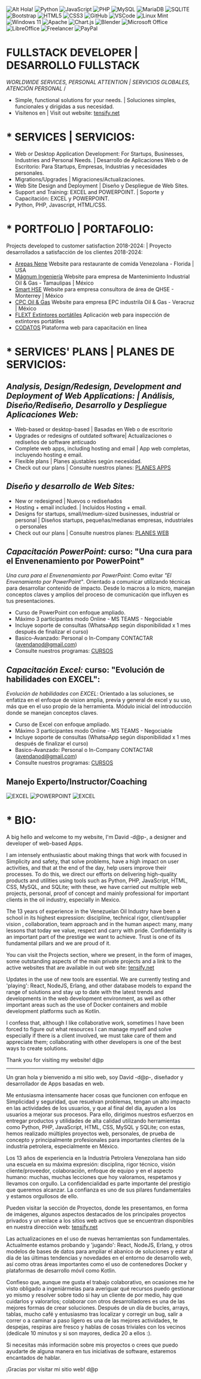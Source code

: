 ![Alt Hola!](https://tensify.net/tensify.jpg)
![Python](https://img.shields.io/badge/Python-14354C?style=for-the-badge&logo=python&logoColor=white)
![JavaScript](https://img.shields.io/badge/JavaScript-F7DF1E?style=for-the-badge&logo=javascript&logoColor=black)
![PHP](https://img.shields.io/badge/PHP-777BB4?style=for-the-badge&logo=php&logoColor=white)
![MySQL](https://img.shields.io/badge/MySQL-00000F?style=for-the-badge&logo=mysql&logoColor=white)
![MariaDB](https://img.shields.io/badge/MariaDB-003545?style=for-the-badge&logo=mariadb&logoColor=white)
![SQLITE](https://img.shields.io/badge/SQLite-07405E?style=for-the-badge&logo=sqlite&logoColor=white)
![Bootstrap](https://img.shields.io/badge/Bootstrap-563D7C?style=for-the-badge&logo=bootstrap&logoColor=white)
![HTML5](https://img.shields.io/badge/HTML5-E34F26?style=for-the-badge&logo=html5&logoColor=white)
![CSS3](https://img.shields.io/badge/CSS3-1572B6?style=for-the-badge&logo=css3&logoColor=white)
![GitHub](https://img.shields.io/badge/GitHub-100000?style=for-the-badge&logo=github&logoColor=white)
![VSCode](https://img.shields.io/badge/Vscode-007ACC?style=for-the-badge&logo=visualstudiocode&logoColor=white)
![Linux Mint](https://img.shields.io/badge/Linux%20Mint-87CF3E?style=for-the-badge&logo=Linux%20Mint&logoColor=white)
![Windows 11](https://img.shields.io/badge/Windows%2011-%230079d5.svg?style=for-the-badge&logo=Windows%2011&logoColor=white)
![Apache](https://img.shields.io/badge/apache-%23D42029.svg?style=for-the-badge&logo=apache&logoColor=white)
![Chart.js](https://img.shields.io/badge/chart.js-F5788D.svg?style=for-the-badge&logo=chart.js&logoColor=white)
![Blender](https://img.shields.io/badge/blender-%23F5792A.svg?style=for-the-badge&logo=blender&logoColor=white)
![Microsoft Office](https://img.shields.io/badge/Microsoft_Office-D83B01?style=for-the-badge&logo=microsoft-office&logoColor=white)
![LibreOffice](https://img.shields.io/badge/LibreOffice-%2318A303?style=for-the-badge&logo=LibreOffice&logoColor=white)
![Freelancer](https://img.shields.io/badge/Freelancer-29B2FE?style=for-the-badge&logo=Freelancer&logoColor=white)
![PayPal](https://img.shields.io/badge/PayPal-00457C?style=for-the-badge&logo=paypal&logoColor=white)

# FULLSTACK DEVELOPER | DESARROLLO FULLSTACK
*WORLDWIDE SERVICES, PERSONAL ATTENTION | SERVICIOS GLOBALES, ATENCIÓN PERSONAL* /  
- Simple, functional solutions for your needs. | Soluciones simples, funcionales y dirigidas a sus necesidad.
- Visítenos en | Visit out website: [tensify.net](https://tensify.net/)
 
#  * SERVICES | SERVICIOS:
 - Web or Desktop Application Development: For Startups, Businesses, Industries and Personal Needs. | Desarrollo de Aplicaciones Web o de Escritorio: Para Startups, Empresas, Industrias y necesidades personales.
 - Migrations/Upgrades | Migraciones/Actualizaciones.
 - Web Site Design and Deployment | Diseño y Despliegue de Web Sites.
 - Support and Training: EXCEL and POWERPOINT. | Soporte y Capacitación: EXCEL y POWERPOINT.
 - Python, PHP, Javascript, HTML/CSS.

  
#  * PORTFOLIO | PORTAFOLIO:
Projects developed to customer satisfaction 2018-2024: | Proyecto desarrollados a satisfacción de los clientes 2018-2024:
 - [Arepas Nene](https://arepasnene.com/) Website para restaurante de comida Venezolana - Florida | USA
 - [Mágnum Ingeniería](https://magnumingenieria.com/) Website para empresa de Mantenimiento Industrial Oil & Gas - Tamaulipas | México
 - [Smart HSE](http://smarthse.net/) Website para empresa consultora de área de QHSE - Monterrey | México
 - [CPC Oil & Gas](http://cpc-oil-gas.com/) Website para empresa EPC industrila Oil & Gas - Veracruz | México  
 - [FLEXT Extintores portátiles](http://flext.codatos.net/) Aplicación web para inspección de extintores portátiles
 - [CODATOS](http://flext.codatos.net/) Plataforma web para capacitación en línea

#  * SERVICES' PLANS | PLANES DE SERVICIOS:

 ## *Analysis, Design/Redesign, Development and Deployment of Web Applications: | Análisis, Diseño/Rediseño, Desarrollo y Despliegue Aplicaciones Web:*
  - Web-based or desktop-based | Basadas en Web o de escritorio
  - Upgrades or redesigns of outdated software| Actualizaciones o rediseños de software anticuado
  - Complete web apps, including hosting and email | App web completas, incluyendo hosting e email.
  - Flexible plans | Planes ajustables según necesidad.
  - Check out our plans | Consulte nuestros planes: [PLANES APPS](https://tensify.net/services?code=SER0001&name=Aplicaciones&icon=fas+fa-laptop)
    
 ## *Diseño y desarrollo de Web Sites:*
  - New or redesigned | Nuevos o rediseñados
  - Hosting + email included. | Incluidos Hosting + email.
  - Designs for startups, small/medium-sized businesses, industrial or personal | Diseños startups, pequeñas/medianas empresas, industriales o personales
  - Check out our plans | Consulte nuestros planes: [PLANES WEB](https://tensify.net/services?code=SER0003&name=Websites&icon=fas+fa-drafting-compass)
  
 ## *Capacitación PowerPoint:* curso: "Una cura para el Envenenamiento por PowerPoint"
  *Una cura para el Envenenamiento por PowerPoint*:
  Como evitar _"El Envenamiento por PowerPoint"_. Orientado a comunicar utilizando técnicas para desarrollar contenido de impacto. Desde lo macros a lo micro, manejan conceptos claves y amplios del proceso de comunicación que influyen es tus presentaciones. 
  - Curso de PowerPoint con enfoque ampliado.
  - Máximo 3 participantes modo Online - MS TEAMS - Negociable
  - Incluye soporte de consultas (WhatsaApp según disponibilidad x 1 mes después de finalizar el curso) 
  - Basico-Avanzado: Personal o In-Company CONTACTAR (avendanod@gmail.com)
  - Consulte nuestros programas: [CURSOS](https://tensify.net/services?code=SER0004&name=Capacitación&icon=fas+fa-chalkboard-teacher)
   
 ## *Capacitación Excel:* curso: "Evolución de habilidades con EXCEL":
 *Evolución de habilidades con EXCEL*:
  Orientado a las soluciones, se enfatiza en el enfoque de vision amplia, previa y general de excel y su uso, más que en el uso propio de la herramienta. Módulo inicial del introducción donde se manejan conceptos claves.
  - Curso de Excel con enfoque ampliado.
  - Máximo 3 participantes modo Online - MS TEAMS - Negociable
  - Incluye soporte de consultas (WhatsaApp según disponibilidad x 1 mes después de finalizar el curso) 
  - Basico-Avanzado: Personal o In-Company CONTACTAR (avendanod@gmail.com)
  - Consulte nuestros programas: [CURSOS](https://tensify.net/services?code=SER0004&name=Capacitación&icon=fas+fa-chalkboard-teacher)

## Manejo Experto/Instructor/Coaching
![EXCEL](https://img.shields.io/badge/Microsoft_Excel-217346?style=for-the-badge&logo=microsoft-excel&logoColor=white)
![POWERPOINT](https://img.shields.io/badge/Microsoft_PowerPoint-B7472A?style=for-the-badge&logo=microsoft-powerpoint&logoColor=white)
![EXCEL](https://img.shields.io/badge/Microsoft_Office-D83B01?style=for-the-badge&logo=microsoft-office&logoColor=white)

# * BIO:
A big hello and welcome to my website, I'm David -d@p-, a designer and developer of web-based Apps.

I am intensely enthusiastic about making things that work with focused in Simplicity and safety, that solve problems, have a high impact on user activities, and that at the end of the day, help users improve their processes. To do this, we direct our efforts on delivering high-quality products and utilities using tools such as Python, PHP, JavaScript, HTML, CSS, MySQL, and SQLite; with these, we have carried out multiple web projects, personal, proof of concept and mainly professional for important clients in the oil industry, especially in Mexico.

The 13 years of experience in the Venezuelan Oil Industry have been a school in its highest expression: discipline, technical rigor, client/supplier vision , collaboration, team approach and in the human aspect: many, many lessons that today we value, respect and carry with pride. Confidentiality is an important part of the prestige we want to achieve. Trust is one of its fundamental pillars and we are proud of it.

You can visit the Projects section, where we present, in the form of images, some outstanding aspects of the main private projects and a link to the active websites that are available in out web site: [tensify.net](https://tensify.net/)

Updates in the use of new tools are essential. We are currently testing and 'playing': React, NodeJS, Erlang, and other database models to expand the range of solutions and stay up to date with the latest trends and developments in the web development environment, as well as other important areas such as the use of Docker containers and mobile development platforms such as Kotlin.

I confess that, although I like collaborative work, sometimes I have been forced to figure out what resources I can manage myself and solve especially if there is a client involved, we must take care of them and appreciate them; collaborating with other developers is one of the best ways to create solutions.

Thank you for visiting my website!
d@p

---------------------------------------

Un gran hola y bienvenido a mi sitio web, soy David -d@p-, diseñador y desarrollador de Apps basadas en web.

Me entusiasma intensamente hacer cosas que funcionen con enfoque en Simplicidad y seguridad, que resuelvan problemas, tengan un alto impacto en las actividades de los usuarios, y que al final del día, ayuden a los usuarios a mejorar sus procesos. Para ello, dirigimos nuestros esfuerzos en entregar productos y utilidades de alta calidad utilizando herramientas como Python, PHP, JavaScript, HTML, CSS, MySQL y SQLite; con estas, hemos realizado múltiples proyectos web, personales, de prueba de concepto y principalmente profesionales para importantes clientes de la industria petrolera, especialmente en México.

Los 13 años de experiencia en la Industria Petrolera Venezolana han sido una escuela en su máxima expresión: disciplina, rigor técnico, visión cliente/proveedor, colaboración, enfoque de equipo y en el aspecto humano: muchas, muchas lecciones que hoy valoramos, respetamos y llevamos con orgullo. La confidencialidad es parte importante del prestigio que queremos alcanzar. La confianza es uno de sus pilares fundamentales y estamos orgullosos de ello.

Pueden visitar la sección de Proyectos, donde les presentamos, en forma de imágenes, algunos aspectos destacados de los principales proyectos privados y un enlace a los sitios web activos que se encuentran disponibles en nuestra dirección web: [tensify.net](https://tensify.net/)

Las actualizaciones en el uso de nuevas herramientas son fundamentales. Actualmente estamos probando y 'jugando': React, NodeJS, Erlang, y otros modelos de bases de datos para ampliar el abanico de soluciones y estar al día de las últimas tendencias y novedades en el entorno de desarrollo web, así como otras áreas importantes como el uso de contenedores Docker y plataformas de desarrollo móvil como Kotlin.

Confieso que, aunque me gusta el trabajo colaborativo, en ocasiones me he visto obligado a ingeniármelas para averiguar qué recursos puedo gestionar yo mismo y resolver sobre todo si hay un cliente de por medio, hay que cuidarlos y valorarlos; colaborar con otros desarrolladores es una de las mejores formas de crear soluciones. Después de un día de bucles, arrays, tablas, mucho café y entusiasmo tras localizar y corregir un bug, salir a correr o a caminar a paso ligero es una de las mejores actividades, te despejas, respiras aire fresco y hablas de cosas triviales con los vecinos (dedícale 10 minutos y si son mayores, dedica 20 a ellos :).

Si necesitas más información sobre mis proyectos o crees que puedo ayudarte de alguna manera en tus iniciativas de software, estaremos encantados de hablar.

¡Gracias por visitar mi sitio web!
d@p
